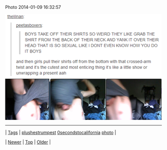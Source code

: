 <!--
title: Photo 2014-01-09 16
date: 2020-06-28T15:27:00.240Z
tags: plushestrumpest, 0secondstocalifornia, photo
-->


Photo 2014-01-09 16:32:57

![](72774271235-0.png)
![](72774271235-1.png)

<!--BOTTOM-POST-NAVIGATION-->
---

| [Tags](tags.md) | [plushestrumpest](tag-plushestrumpest.md) [0secondstocalifornia](tag-0secondstocalifornia.md) [photo](tag-photo.md) |

| [Newer](72772556932.md) | [Top](index.md) | [Older](72775334479.md) |
